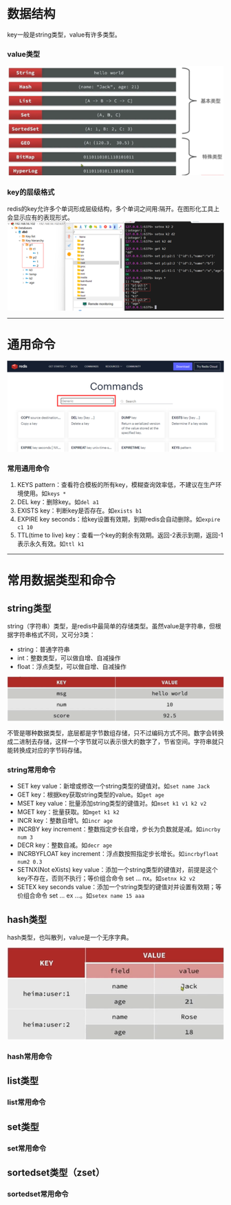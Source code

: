 # 数据结构
key一般是string类型，value有许多类型。

### value类型
![数据类型](images/数据类型.png)

### key的层级格式
redis的key允许多个单词形成层级结构，多个单词之间用:隔开。在图形化工具上会显示应有的表现形式。
![key的层级格式](images/key层级格式.png)
___

# 通用命令
![通用命令文档](images/通用命令文档.png)

### 常用通用命令
1. KEYS pattern：查看符合模板的所有key，模糊查询效率低，不建议在生产环境使用。如`keys *`
2. DEL key：删除key。如`del a1`
3. EXISTS key：判断key是否存在。如`exists b1`
4. EXPIRE key seconds：给key设置有效期，到期redis会自动删除。如`expire c1 10`
5. TTL(time to live) key：查看一个key的剩余有效期。返回-2表示到期，返回-1表示永久有效。如`ttl k1`

___

# 常用数据类型和命令

## string类型
string（字符串）类型，是redis中最简单的存储类型。虽然value是字符串，但根据字符串格式不同，又可分3类：
+ string：普通字符串
+ int：整数类型，可以做自增、自减操作
+ float：浮点类型，可以做自增、自减操作

![string类型](images/string类型.png)

不管是哪种数据类型，底层都是字节数组存储，只不过编码方式不同。数字会转换成二进制去存储，这样一个字节就可以表示很大的数字了，节省空间。字符串就只能转换成对应的字节码存储。

### string常用命令
+ SET key value：新增或修改一个string类型的键值对。如`set name Jack`
+ GET key：根据key获取string类型的value。如`get age`
+ MSET key value：批量添加string类型的键值对。如`mset k1 v1 k2 v2`
+ MGET key：批量获取。如`mget k1 k2`
+ INCR key：整数自增1。如`incr age`
+ INCRBY key increment：整数指定步长自增，步长为负数就是减。如`incrby num 3`
+ DECR key：整数自减。如`decr age`
+ INCRBYFLOAT key increment：浮点数按照指定步长增长。如`incrbyfloat num2 0.3`
+ SETNX(Not eXists) key value：添加一个string类型的键值对，前提是这个key不存在，否则不执行；等价组合命令 set ... nx。如`setnx k2 v2`
+ SETEX key seconds value：添加一个string类型的键值对并设置有效期；等价组合命令 set ... ex ...。如`setex name 15 aaa`

## hash类型
hash类型，也叫散列，value是一个无序字典。

![hash类型](images/hash类型.png)

### hash常用命令

## list类型
### list常用命令

## set类型
### set常用命令

## sortedset类型（zset）
### sortedset常用命令